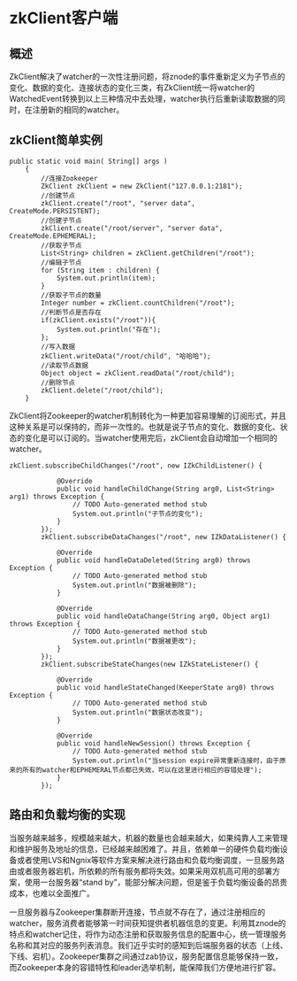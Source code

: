 # zkClient客户端

## 概述

ZkClient解决了watcher的一次性注册问题，将znode的事件重新定义为子节点的变化、数据的变化、连接状态的变化三类，有ZkClient统一将watcher的WatchedEvent转换到以上三种情况中去处理，watcher执行后重新读取数据的同时，在注册新的相同的watcher。

## zkClient简单实例

```
public static void main( String[] args )
    {
        //连接Zookeeper
        ZkClient zkClient = new ZkClient("127.0.0.1:2181");
        //创建节点
        zkClient.create("/root", "server data", CreateMode.PERSISTENT);
        //创建子节点
        zkClient.create("/root/server", "server data", CreateMode.EPHEMERAL);
        //获取子节点
        List<String> children = zkClient.getChildren("/root");
        //编辑子节点
        for (String item : children) {
            System.out.println(item);
        }
        //获取子节点的数量
        Integer number = zkClient.countChildren("/root");
        //判断节点是否存在
        if(zkClient.exists("/root")){
            System.out.println("存在");
        };
        //写入数据
        zkClient.writeData("/root/child", "哈哈哈");
        //读取节点数据
        Object object = zkClient.readData("/root/child");
        //删除节点
        zkClient.delete("/root/child");
    }
```

ZkClient将Zookeeper的watcher机制转化为一种更加容易理解的订阅形式，并且这种关系是可以保持的，而非一次性的。也就是说子节点的变化、数据的变化、状态的变化是可以订阅的。当watcher使用完后，zkClient会自动增加一个相同的watcher。

```
zkClient.subscribeChildChanges("/root", new IZkChildListener() {

            @Override
            public void handleChildChange(String arg0, List<String> arg1) throws Exception {
                // TODO Auto-generated method stub
                System.out.println("子节点的变化");
            }
        });
        zkClient.subscribeDataChanges("/root", new IZkDataListener() {

            @Override
            public void handleDataDeleted(String arg0) throws Exception {
                // TODO Auto-generated method stub
                System.out.println("数据被删除");
            }

            @Override
            public void handleDataChange(String arg0, Object arg1) throws Exception {
                // TODO Auto-generated method stub
                System.out.println("数据被更改");
            }
        });
        zkClient.subscribeStateChanges(new IZkStateListener() {

            @Override
            public void handleStateChanged(KeeperState arg0) throws Exception {
                // TODO Auto-generated method stub
                System.out.println("数据状态改变");
            }

            @Override
            public void handleNewSession() throws Exception {
                // TODO Auto-generated method stub
                System.out.println("当session expire异常重新连接时，由于原来的所有的watcher和EPHEMERAL节点都已失效，可以在这里进行相应的容错处理");
            }
        });
```

## 路由和负载均衡的实现

当服务越来越多，规模越来越大，机器的数量也会越来越大，如果纯靠人工来管理和维护服务及地址的信息，已经越来越困难了。并且，依赖单一的硬件负载均衡设备或者使用LVS和Ngnix等软件方案来解决进行路由和负载均衡调度，一旦服务路由或者服务器宕机，所依赖的所有服务都将失效。如果采用双机高可用的部署方案，使用一台服务器“stand by”，能部分解决问题，但是鉴于负载均衡设备的昂贵成本，也难以全面推广。

一旦服务器与Zookeeper集群断开连接，节点就不存在了，通过注册相应的watcher，服务消费者能够第一时间获知提供者机器信息的变更。利用其znode的特点和watcher记住，将作为动态注册和获取服务信息的配置中心，统一管理服务名称和其对应的服务列表消息。我们近乎实时的感知到后端服务器的状态（上线、下线、宕机）。Zookeeper集群之间通过zab协议，服务配置信息能够保持一致，而Zookeeper本身的容错特性和leader选举机制，能保障我们方便地进行扩容。

